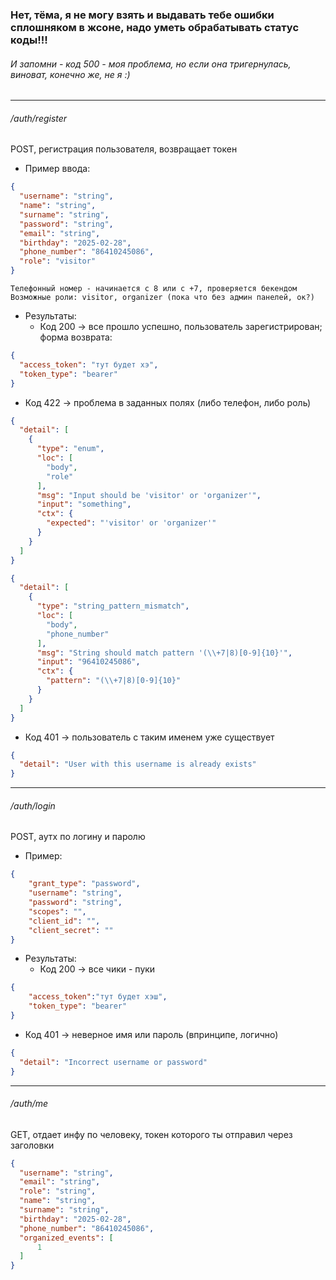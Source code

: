### Нет, тёма, я не могу взять и выдавать тебе ошибки сплошняком в жсоне, надо уметь обрабатывать статус коды!!! 
###### И запомни - код 500 - моя проблема, но если она тригернулась, виноват, конечно же, не я :)

---
###### /auth/register 
POST, регистрация пользователя, возвращает токен
- Пример ввода:
```json
{
  "username": "string",
  "name": "string",
  "surname": "string",
  "password": "string",
  "email": "string",
  "birthday": "2025-02-28",
  "phone_number": "86410245086",
  "role": "visitor"
}
```
	Телефонный номер - начинается с 8 или с +7, проверяется бекендом
	Возможные роли: visitor, organizer (пока что без админ панелей, ок?)
	
- Результаты:
	- Код 200 -> все прошло успешно, пользователь зарегистрирован; форма возврата:
```json
{
  "access_token": "тут будет хэ",
  "token_type": "bearer"
}
```
	
- Код 422 -> проблема в заданных полях (либо телефон, либо роль)
	
```json
{
  "detail": [
    {
      "type": "enum",
      "loc": [
        "body",
        "role"
      ],
      "msg": "Input should be 'visitor' or 'organizer'",
      "input": "something",
      "ctx": {
        "expected": "'visitor' or 'organizer'"
      }
    }
  ]
}
```

```json
{
  "detail": [
    {
      "type": "string_pattern_mismatch",
      "loc": [
        "body",
        "phone_number"
      ],
      "msg": "String should match pattern '(\\+7|8)[0-9]{10}'",
      "input": "96410245086",
      "ctx": {
        "pattern": "(\\+7|8)[0-9]{10}"
      }
    }
  ]
}
```
	
- Код 401 -> пользователь с таким именем уже существует
	
```json
{
  "detail": "User with this username is already exists"
}
```

---

###### /auth/login 
POST, аутх по логину и паролю
- Пример:
```json
{
	"grant_type": "password",
	"username": "string",
	"password": "string",
	"scopes": "",
	"client_id": "",
	"client_secret": ""
}
```
- Результаты:
	- Код 200 -> все чики - пуки
```json
{ 	
	"access_token":"тут будет хэш",
	"token_type": "bearer" 
}
```
- Код 401 -> неверное имя или пароль (впринципе, логично)
```json
{
  "detail": "Incorrect username or password"
}
```

---

###### /auth/me 
GET, отдает инфу по человеку, токен которого ты отправил через заголовки
```json
{
  "username": "string",
  "email": "string",
  "role": "string",
  "name": "string",
  "surname": "string",
  "birthday": "2025-02-28",
  "phone_number": "86410245086",
  "organized_events": [
	  1
  ]
}
```